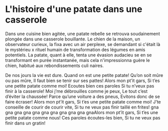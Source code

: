 # L'histoire d'une patate dans une casserole 

Dans une cuisine bien agitée, une patate rebelle se retrouva soudainement plongée dans une casserole bouillante.
 Le chien de la maison, un observateur curieux, la fixa avec un air perplexe, se demandant si c'était là le mystérieu
x rituel humain de transformation des légumes en amis potentiels. La patate, quant à elle, tenta une évasion audacieu
se en se transformant en purée instantanée, mais cela n'impressionna guère le chien, habitué aux rebondissements culi
naires.

De nos jours la vie est dure. Quand on est une petite patate!
Qu’on soit mûre ou pas mûre, Il faut bien se tenir sur ses pattes!
Alors mon pt’it gars, Si t’es une petite patate comme moi!
Ecoutes bien ces paroles Si tu n’veux pas finir à la casserole!
Moi j’me débrouilles comme je peux, Le tout c’est d’éviter la chaussée!
Parce qu’une voiture a des pneus, Evitons donc de se faire écraser!
Alors mon pt’it gars, Si t’es une petite patate comme moi!
J’te conseille de courir de courir vite, Si tu ne veux pas finir taillé en frites!
gna gna gna gna gna gna gna gna gna gna gnaAlors mon pt’it gars,
Si t’es une petite patate comme nous! Ces paroles écoutes-les bien,
Si tu ne veux pas finir dans un gratin!

